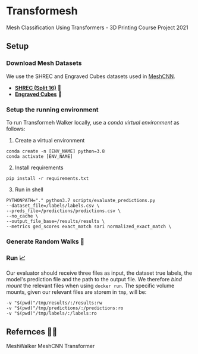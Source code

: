 # Transformesh
Mesh Classification Using Transformers - 3D Printing Course Project 2021

## Setup

### Download Mesh Datasets

We use the SHREC and Engraved Cubes datasets used in [MeshCNN](https://ranahanocka.github.io/MeshCNN/).
* [**SHREC (Split 16)**](https://www.dropbox.com/s/w16st84r6wc57u7/shrec_16.tar.gz) 🐉
* [**Engraved Cubes**](https://www.dropbox.com/s/2bxs5f9g60wa0wr/cubes.tar.gz) 🧊

### Setup the running environment

To run Transformeh Walker locally, use a *conda virtual environment* as follows:

1. Create a virtual environment
```
conda create -n [ENV_NAME] python=3.8
conda activate [ENV_NAME]
```

2. Install requirements
```
pip install -r requirements.txt 
```

3. Run in shell
```
PYTHONPATH="." python3.7 scripts/evaluate_predictions.py 
--dataset_file=/labels/labels.csv \
--preds_file=/predictions/predictions.csv \
--no_cache \
--output_file_base=/results/results \
--metrics ged_scores exact_match sari normalized_exact_match \
```

### Generate Random Walks 🤖

### Run 📈
Our evaluator should receive three files as input, the dataset true labels, the model's prediction file and the path to the output file. We therefore *bind mount* the relevant files when using `docker run`. 
The specific volume mounts, given our relevant files are storem in `tmp`, will be:
```
-v "$(pwd)"/tmp/results/:/results:rw
-v "$(pwd)"/tmp/predictions/:/predictions:ro
-v "$(pwd)"/tmp/labels/:/labels:ro
```

## Refernces ✍🏽
MeshWalker
MeshCNN
Transformer
